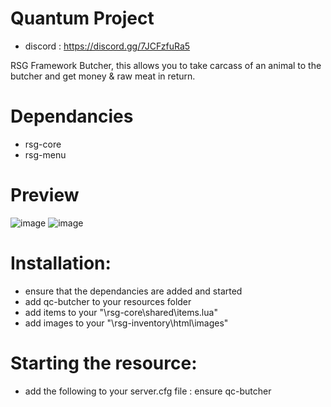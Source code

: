 # Quantum Project
- discord : https://discord.gg/7JCFzfuRa5

RSG Framework Butcher, this allows you to take carcass of an animal to the butcher and get money & raw meat in return. 

# Dependancies
- rsg-core
- rsg-menu

# Preview
![image](https://github.com/Artmines/qc-butcher/assets/96462463/22e7e5d2-e887-4bd4-9b56-5a26158c599b)
![image](https://github.com/Artmines/qc-butcher/assets/96462463/a3a146b2-c849-435e-bd32-04093617b2a3)


# Installation:
- ensure that the dependancies are added and started
- add qc-butcher to your resources folder
- add items to your "\rsg-core\shared\items.lua"
- add images to your "\rsg-inventory\html\images"

# Starting the resource:
- add the following to your server.cfg file : ensure qc-butcher
